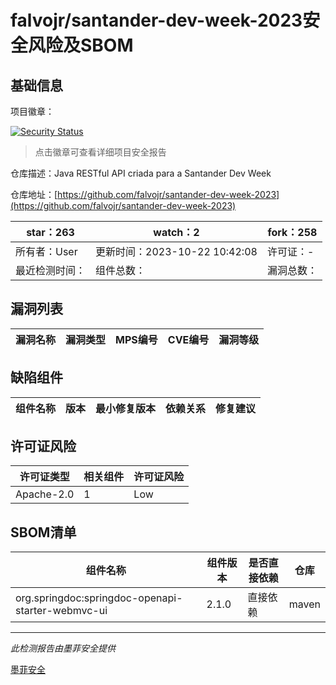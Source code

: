 # falvojr/santander-dev-week-2023安全风险及SBOM

## 基础信息

项目徽章：

[![Security Status](https://www.murphysec.com/platform3/v31/badge/1716153222691422208.svg)](https://www.murphysec.com/console/report/1716153222649479168/1716153222691422208)

> 点击徽章可查看详细项目安全报告

仓库描述：Java RESTful API criada para a Santander Dev Week

仓库地址：[https://github.com/falvojr/santander-dev-week-2023](https://github.com/falvojr/santander-dev-week-2023)

| star：263 | watch：2 | fork：258 |
| ----------- | -------------- | ------------ |
| 所有者：User | 更新时间：2023-10-22 10:42:08 | 许可证：- |
| 最近检测时间： | 组件总数： | 漏洞总数： |




## 漏洞列表

| 漏洞名称 | 漏洞类型 | MPS编号 | CVE编号 | 漏洞等级 |
| ------- | ------ | ------- | ------ | ----- |





## 缺陷组件

| 组件名称 | 版本 | 最小修复版本 | 依赖关系 | 修复建议 |
| -------- | ---- | ------------ | -------- | -------- |





## 许可证风险

| 许可证类型 | 相关组件 | 许可证风险 |
| ---------- | -------- | ---------- |
|Apache-2.0|1|Low|




## SBOM清单

| 组件名称 | 组件版本 | 是否直接依赖 | 仓库 |
| -------- | -------- | ------------ | ---- |
|org.springdoc:springdoc-openapi-starter-webmvc-ui|2.1.0|直接依赖|maven|


------

*此检测报告由墨菲安全提供*

[墨菲安全](www.murphysec.com)